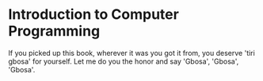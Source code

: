 # Introduction to Computer Programming

If you picked up this book, wherever it was you got it from, you deserve 'tiri gbosa' for yourself.
Let me do you the honor and say 'Gbosa', 'Gbosa', 'Gbosa'.




